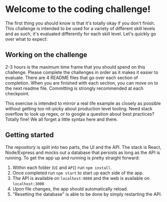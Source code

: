 # Welcome to the coding challenge!

The first thing you should know is that it's totally okay if you don't finish. This challenge is intended to be used for a variety of different skill levels and as such, it's evaluated differently for each skill level. Let's quickly go over what to expect:

## Working on the challenge

2-3 hours is the maximum time frame that you should spend on this challenge. Please complete the challenges in order as it makes it easier to evaluate. There are 4 README files that go over each section of completion. When you are finished with each section, you can move on to the next readme file. Committing is strongly recommended at each checkpoint.

This exercise is intended to mirror a real life example as closely as possible without getting too nit-picky about production level tooling. Need stack overflow to look up regex, or to google a question about best practices? Totally fine! We all forget a little syntax here and there.

## Getting started

The repository is split into two parts, the UI and the API. The stack is React, Node/Express and mocks out a database that persists as long as the API is running. To get the app up and running is pretty straight forward:

1. Within each folder (`UI` and `API`) run `npm install`.
2. Once completed run `npm start` to start up each side of the app.
3. The API is available on `localhost:8080` and the web is available on `localhost:3000`
4. Upon file changes, the app should automatically reload.
5. "Resetting the database" is able to be done by simply restarting the API.
